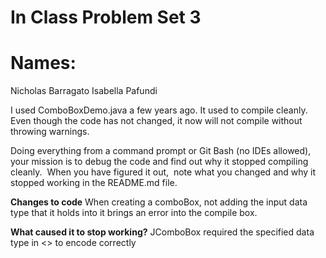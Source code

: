 # In Class Problem Set 3

# Names:
Nicholas Barragato Isabella Pafundi

I used ComboBoxDemo.java a few years ago.  It used to compile cleanly.  Even though the code has not changed, it now  will not compile without throwing warnings.

Doing everything from a command prompt or Git Bash (no IDEs allowed), your mission is to debug the code and find out why it stopped compiling cleanly.  When you have figured it out,  note what you changed and why it stopped working in the README.md file.


**Changes to code**
When creating a comboBox, not adding the input data type that it holds into it brings an error into the compile box.

**What caused it to stop working?** 
JComboBox required the specified data type in <> to encode correctly
